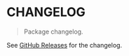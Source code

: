 # CHANGELOG

> Package changelog.

See [GitHub Releases](https://github.com/stdlib-js/stats-base-dists-triangular-logcdf/releases) for the changelog.